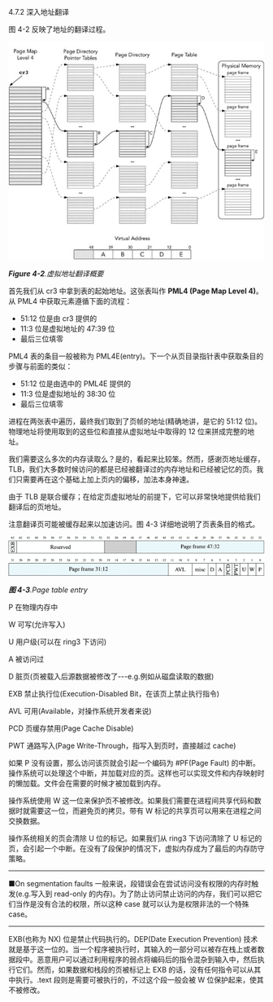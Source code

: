 4.7.2 深入地址翻译

图 4-2 反映了地址的翻译过程。

![](/assets/4-2.jpg)

_**Figure 4-2**.虚拟地址翻译概要_

首先我们从 cr3 中拿到表的起始地址。这张表叫作 **PML4 \(Page Map Level 4\)**。从 PML4 中获取元素遵循下面的流程：

* 51:12 位是由 cr3 提供的
* 11:3 位是虚拟地址的 47:39 位
* 最后三位填零

PML4 表的条目一般被称为 PML4E\(entry\)。下一个从页目录指针表中获取条目的步骤与前面的类似：

* 51:12 位是由选中的 PML4E 提供的
* 11:3 位是虚拟地址的 38:30 位
* 最后三位填零

进程在两张表中遍历，最终我们取到了页帧的地址\(精确地讲，是它的 51:12 位\)。物理地址将使用取到的这些位和直接从虚拟地址中取得的 12 位来拼成完整的地址。

我们需要这么多次的内存读取么？是的，看起来比较笨。然而，感谢页地址缓存，TLB，我们大多数时候访问的都是已经被翻译过的内存地址和已经被记忆的页。我们只需要再在这个基础上加上页内的偏移，加法本身神速。

由于 TLB 是联合缓存；在给定页虚拟地址的前提下，它可以非常快地提供给我们翻译后的页地址。

注意翻译页可能被缓存起来以加速访问。图 4-3 详细地说明了页表条目的格式。

![](/assets/4-3.gif)

_**图 4-3**.Page table entry_

P           在物理内存中

W          可写\(允许写入\)

U           用户级\(可以在 ring3 下访问\)

A           被访问过

D           脏页\(页被载入后源数据被修改了---e.g.例如从磁盘读取的数据\)

EXB      禁止执行位\(Execution-Disabled Bit，在该页上禁止执行指令\)

AVL      可用\(Available，对操作系统开发者来说\)

PCD     页缓存禁用\(Page Cache Disable\)

PWT    通路写入\(Page Write-Through，指写入到页时，直接越过 cache\)

如果 P 没有设置，那么访问该页就会引起一个编码为 \#PF\(Page Fault\) 的中断。操作系统可以处理这个中断，并加载对应的页。这样也可以实现文件和内存映射时的懒加载。文件会在需要的时候才被加载到内存。

操作系统使用 W 这一位来保护页不被修改。如果我们需要在进程间共享代码和数据时就需要这一位，而避免页的拷贝。带有 W 标记的共享页可以用来在进程之间交换数据。

操作系统相关的页会清除 U 位的标记。如果我们从 ring3 下访问清除了 U 标记的页，会引起一个中断。在没有了段保护的情况下，虚拟内存成为了最后的内存防守策略。

---

■On segmentation faults 一般来说，段错误会在尝试访问没有权限的内存时触发\(e.g.写入到 read-only 的内存\)。为了防止访问禁止访问的内存，我们可以把它们当作是没有合法的权限，所以这种 case 就可以认为是权限非法的一个特殊 case。

---

EXB\(也称为 NX\) 位是禁止代码执行的。DEP\(Date Execution Prevention\) 技术就是基于这一位的。当一个程序被执行时，其输入的一部分可以被存在栈上或者数据段中。恶意用户可以通过利用程序的弱点将编码后的指令混杂到输入中，然后执行它们。然而，如果数据和栈段的页被标记上 EXB 的话，没有任何指令可以从其中执行。.text 段则是需要可被执行的，不过这个段一般会被 W 位保护起来，使其不被修改。

